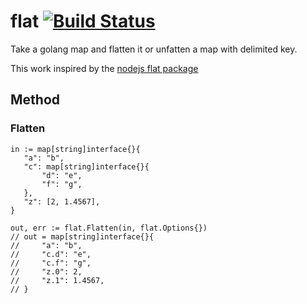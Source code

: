 # flat [![Build Status](https://secure.travis-ci.org/nqd/flat.png?branch=master)](http://travis-ci.org/nqd/flat)

Take a golang map and flatten it or unfatten a map with delimited key.

This work inspired by the [nodejs flat package](https://github.com/hughsk/flat/)

## Method

### Flatten

```{go}
in := map[string]interface{}{
   "a": "b",
   "c": map[string]interface{}{
       "d": "e",
       "f": "g",
   },
   "z": [2, 1.4567],
}

out, err := flat.Flatten(in, flat.Options{})
// out = map[string]interface{}{
//     "a": "b",
//     "c.d": "e",
//     "c.f": "g",
//     "z.0": 2,
//     "z.1": 1.4567,
// }
```